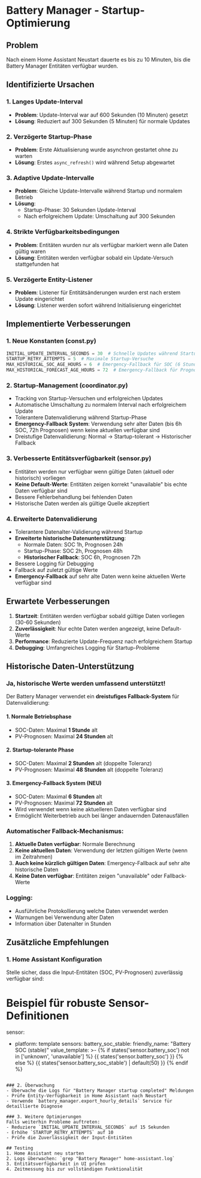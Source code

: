 # Battery Manager - Startup-Optimierung

## Problem
Nach einem Home Assistant Neustart dauerte es bis zu 10 Minuten, bis die Battery Manager Entitäten verfügbar wurden.

## Identifizierte Ursachen

### 1. Langes Update-Interval
- **Problem**: Update-Interval war auf 600 Sekunden (10 Minuten) gesetzt
- **Lösung**: Reduziert auf 300 Sekunden (5 Minuten) für normale Updates

### 2. Verzögerte Startup-Phase
- **Problem**: Erste Aktualisierung wurde asynchron gestartet ohne zu warten
- **Lösung**: Erstes `async_refresh()` wird während Setup abgewartet

### 3. Adaptive Update-Intervalle
- **Problem**: Gleiche Update-Intervalle während Startup und normalem Betrieb
- **Lösung**: 
  - Startup-Phase: 30 Sekunden Update-Interval
  - Nach erfolgreichem Update: Umschaltung auf 300 Sekunden

### 4. Strikte Verfügbarkeitsbedingungen
- **Problem**: Entitäten wurden nur als verfügbar markiert wenn alle Daten gültig waren
- **Lösung**: Entitäten werden verfügbar sobald ein Update-Versuch stattgefunden hat

### 5. Verzögerte Entity-Listener
- **Problem**: Listener für Entitätsänderungen wurden erst nach erstem Update eingerichtet
- **Lösung**: Listener werden sofort während Initialisierung eingerichtet

## Implementierte Verbesserungen

### 1. Neue Konstanten (const.py)
```python
INITIAL_UPDATE_INTERVAL_SECONDS = 30  # Schnelle Updates während Startup
STARTUP_RETRY_ATTEMPTS = 5  # Maximale Startup-Versuche
MAX_HISTORICAL_SOC_AGE_HOURS = 6  # Emergency-Fallback für SOC (6 Stunden)
MAX_HISTORICAL_FORECAST_AGE_HOURS = 72  # Emergency-Fallback für Prognosen (72 Stunden)
```

### 2. Startup-Management (coordinator.py)
- Tracking von Startup-Versuchen und erfolgreichen Updates
- Automatische Umschaltung zu normalem Interval nach erfolgreichem Update
- Tolerantere Datenvalidierung während Startup-Phase
- **Emergency-Fallback System**: Verwendung sehr alter Daten (bis 6h SOC, 72h Prognosen) wenn keine aktuellen verfügbar sind
- Dreistufige Datenvalidierung: Normal → Startup-tolerant → Historischer Fallback

### 3. Verbesserte Entitätsverfügbarkeit (sensor.py)
- Entitäten werden nur verfügbar wenn gültige Daten (aktuell oder historisch) vorliegen
- **Keine Default-Werte**: Entitäten zeigen korrekt "unavailable" bis echte Daten verfügbar sind
- Bessere Fehlerbehandlung bei fehlenden Daten
- Historische Daten werden als gültige Quelle akzeptiert

### 4. Erweiterte Datenvalidierung
- Tolerantere Datenalter-Validierung während Startup
- **Erweiterte historische Datenunterstützung**: 
  - Normale Daten: SOC 1h, Prognosen 24h
  - Startup-Phase: SOC 2h, Prognosen 48h
  - **Historischer Fallback**: SOC 6h, Prognosen 72h
- Bessere Logging für Debugging
- Fallback auf zuletzt gültige Werte
- **Emergency-Fallback** auf sehr alte Daten wenn keine aktuellen Werte verfügbar sind

## Erwartete Verbesserungen

1. **Startzeit**: Entitäten werden verfügbar sobald gültige Daten vorliegen (30-60 Sekunden)
2. **Zuverlässigkeit**: Nur echte Daten werden angezeigt, keine Default-Werte
3. **Performance**: Reduzierte Update-Frequenz nach erfolgreichem Startup
4. **Debugging**: Umfangreiches Logging für Startup-Probleme

## Historische Daten-Unterstützung

### Ja, historische Werte werden umfassend unterstützt!

Der Battery Manager verwendet ein **dreistufiges Fallback-System** für Datenvalidierung:

#### 1. **Normale Betriebsphase**
- SOC-Daten: Maximal **1 Stunde** alt
- PV-Prognosen: Maximal **24 Stunden** alt

#### 2. **Startup-tolerante Phase**
- SOC-Daten: Maximal **2 Stunden** alt (doppelte Toleranz)
- PV-Prognosen: Maximal **48 Stunden** alt (doppelte Toleranz)

#### 3. **Emergency-Fallback System** (NEU)
- SOC-Daten: Maximal **6 Stunden** alt
- PV-Prognosen: Maximal **72 Stunden** alt
- Wird verwendet wenn keine aktuelleren Daten verfügbar sind
- Ermöglicht Weiterbetrieb auch bei länger andauernden Datenausfällen

### Automatischer Fallback-Mechanismus:
1. **Aktuelle Daten verfügbar**: Normale Berechnung
2. **Keine aktuellen Daten**: Verwendung der letzten gültigen Werte (wenn im Zeitrahmen)
3. **Auch keine kürzlich gültigen Daten**: Emergency-Fallback auf sehr alte historische Daten
4. **Keine Daten verfügbar**: Entitäten zeigen "unavailable" oder Fallback-Werte

### Logging:
- Ausführliche Protokollierung welche Daten verwendet werden
- Warnungen bei Verwendung alter Daten
- Information über Datenalter in Stunden

## Zusätzliche Empfehlungen
### 1. Home Assistant Konfiguration

Stelle sicher, dass die Input-Entitäten (SOC, PV-Prognosen) zuverlässig verfügbar sind:
# Beispiel für robuste Sensor-Definitionen
sensor:
  - platform: template
    sensors:
      battery_soc_stable:
        friendly_name: "Battery SOC (stable)"
        value_template: >-
          {% if states('sensor.battery_soc') not in ['unknown', 'unavailable'] %}
            {{ states('sensor.battery_soc') }}
          {% else %}
            {{ states('sensor.battery_soc_stable') | default(50) }}
          {% endif %}
```

### 2. Überwachung
- Überwache die Logs für "Battery Manager startup completed" Meldungen
- Prüfe Entity-Verfügbarkeit in Home Assistant nach Neustart
- Verwende `battery_manager.export_hourly_details` Service für detaillierte Diagnose

### 3. Weitere Optimierungen
Falls weiterhin Probleme auftreten:
- Reduziere `INITIAL_UPDATE_INTERVAL_SECONDS` auf 15 Sekunden
- Erhöhe `STARTUP_RETRY_ATTEMPTS` auf 10
- Prüfe die Zuverlässigkeit der Input-Entitäten

## Testing
1. Home Assistant neu starten
2. Logs überwachen: `grep "Battery Manager" home-assistant.log`
3. Entitätsverfügbarkeit in UI prüfen
4. Zeitmessung bis zur vollständigen Funktionalität
